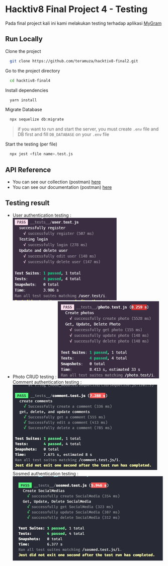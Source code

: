 # Hacktiv8 Final Project 4 - Testing

Pada final project kali ini kami melakukan testing terhadap aplikasi [MyGram](https://github.com/teramuza/hacktiv8-final2)

## Run Locally

Clone the project

```bash
  git clone https://github.com/teramuza/hacktiv8-final2.git
```

Go to the project directory

```bash
  cd hacktiv8-final4
```

Install dependencies

```bash
  yarn install
```

Migrate Database

```bash
  npx sequelize db:migrate
```

> if you want to run and start the server, you must create `.env` file and DB first and fill `DB_DATABASE` on your `.env` file

Start the testing (per file)

```bash
  npx jest <file name>.test.js
```

## API Reference

-   You can see our collection (postman) [here](https://www.getpostman.com/collections/fc0a83578f768c157d9a)
-   You can see our documentation (postman) [here](https://documenter.getpostman.com/view/14129982/UVRDEjqd)

## Testing result

-   User authentication testing : ![successfully implement supertest testing on user URL](/images/userTesting.png "MarineGEO logo")
-   Photo CRUD testing : ![successfully implement supertest testing on user URL](/images/photoTesting.png "MarineGEO logo")
Comment authentication testing : ![successfully implement supertest testing on user URL](/images/comment.jpeg "MarineGEO logo")
Sosmed authentication testing : ![successfully implement supertest testing on user URL](/images/sosmed.jpeg "MarineGEO logo")
